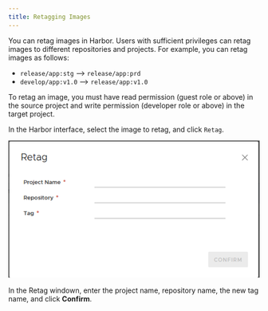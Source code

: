 ```yaml
---
title: Retagging Images
---
```


You can retag images in Harbor. Users with sufficient privileges can retag images to different repositories and projects. For example, you can retag images as follows:

- `release/app:stg`  -->  `release/app:prd`
- `develop/app:v1.0` --> `release/app:v1.0`

To retag an image, you must have read permission (guest role or above) in the source project and write permission (developer role or above) in the target project.

In the Harbor interface, select the image to retag, and click `Retag`.

![retag image](../img/retag-image.png)

In the Retag windown, enter the project name, repository name, the new tag name, and click **Confirm**. 
